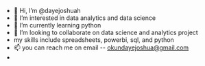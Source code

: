 - 👋 Hi, I’m @dayejoshuah
- 👀 I’m interested in data analytics and data science 
- 🌱 I’m currently learning python 
- 💞️ I’m looking to collaborate on data science and analytics project 
- my skills include  spreadsheets, powerbi, sql, and python  
- 📫 you can reach me on email -- okundayejoshua@gmail.com 
- 

<!---
dayejoshuah/dayejoshuah is a ✨ special ✨ repository because its `README.md` (this file) appears on your GitHub profile.
You can click the Preview link to take a look at your changes.
--->

